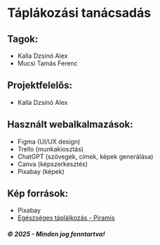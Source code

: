 # Táplákozási tanácsadás

## Tagok:
 - Kalla Dzsínó Alex
 - Mucsi Tamás Ferenc

## Projektfelelős: 
 - Kalla Dzsínó Alex

## Használt webalkalmazások:
 - Figma (UI/UX design)
 - Trello (munkakiosztás)
 - ChatGPT (szövegek, címek, képek generálása)
 - Canva (képszerkesztés)
 - Pixabay (képek)

## Kép források:
 - Pixabay
 - [Egészséges táplálkozás - Piramis](http://eper-iz.hupont.hu/2/egeszseges-taplalkozas)

##### © 2025 - Minden jog fenntartva!
